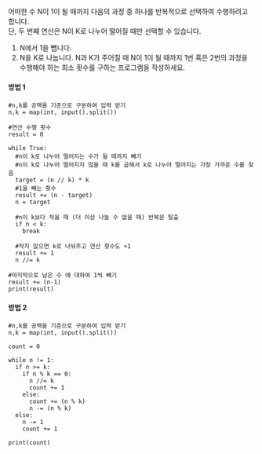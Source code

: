 어떠한 수 N이 1이 될 때까지 다음의 과정 중 하나를 반복적으로 선택하여 수행하려고 합니다.   
단, 두 번째 연산은 N이 K로 나누어 떨어질 때만 선택할 수 있습니다.   
   
1. N에서 1을 뺍니다.
2. N을 K로 나눕니다.
N과 K가 주어질 때 N이 1이 될 때까지 1번 혹은 2번의 과정을 수행해야 하는 최소 횟수를 구하는 프로그램을 작성하세요.   
   
#### 방법 1   
<pre><code>#n,k를 공백을 기준으로 구분하여 입력 받기
n,k = map(int, input().split())

#연산 수행 횟수
result = 0

while True:
  #n이 k로 나누어 떨어지는 수가 될 때까지 빼기
  #n이 k로 나누어 떨어지지 않을 때 k를 곱해서 k로 나누어 떨어지는 가장 가까운 수를 찾음
  target = (n // k) * k
  #1을 빼는 횟수
  result += (n - target)
  n = target

  #n이 k보다 작을 때 (더 이상 나눌 수 없을 때) 반복문 탈출
  if n < k:
    break

  #작지 않으면 k로 나눠주고 연산 횟수도 +1
  result += 1
  n //= k 

#마지막으로 남은 수 에 대하여 1씩 빼기
result += (n-1)
print(result)</code></pre>
   
#### 방법 2   
<pre><code>#n,k를 공백을 기준으로 구분하여 입력 받기
n,k = map(int, input().split())

count = 0

while n != 1:
  if n >= k:
    if n % k == 0:
      n //= k
      count += 1
    else:
      count += (n % k)
      n -= (n % k)
  else:
    n -= 1
    count += 1

print(count)</code></pre>

